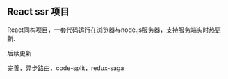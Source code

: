## React ssr 项目

React同构项目，一套代码运行在浏览器与node.js服务器，支持服务端实时热更新.

后续更新

  完善，异步路由，code-split，redux-saga
